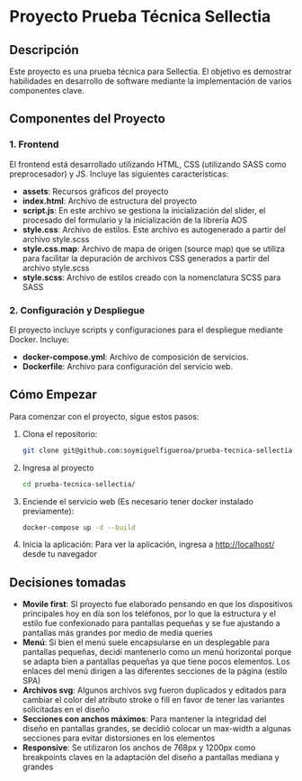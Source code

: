 # Proyecto Prueba Técnica Sellectia

## Descripción
Este proyecto es una prueba técnica para Sellectia. El objetivo es demostrar habilidades en desarrollo de software mediante la implementación de varios componentes clave.

## Componentes del Proyecto

### 1. Frontend
El frontend está desarrollado utilizando HTML, CSS (utilizando SASS como preprocesador) y JS. Incluye las siguientes características:
- **assets**: Recursos gráficos del proyecto
- **index.html**: Archivo de estructura del proyecto
- **script.js**: En este archivo se gestiona la inicialización del slider, el procesado del formulario y la inicialización de la librería AOS
- **style.css**: Archivo de estilos. Este archivo es autogenerado a partir del archivo style.scss
- **style.css.map**: Archivo de mapa de origen (source map) que se utiliza para facilitar la depuración de archivos CSS generados a partir del archivo style.scss
- **style.scss**: Archivo de estilos creado con la nomenclatura SCSS para SASS

### 2. Configuración y Despliegue
El proyecto incluye scripts y configuraciones para el despliegue mediante Docker. Incluye:
- **docker-compose.yml**: Archivo de composición de servicios.
- **Dockerfile**: Archivo para configuración del servicio web.

## Cómo Empezar
Para comenzar con el proyecto, sigue estos pasos:

1. Clona el repositorio:
   ```bash
   git clone git@github.com:soymiguelfigueroa/prueba-tecnica-sellectia.git
   ```

2. Ingresa al proyecto
   ```bash
   cd prueba-tecnica-sellectia/
   ```

3. Enciende el servicio web (Es necesario tener docker instalado previamente):
   ```bash
   docker-compose up -d --build
   ```

4. Inicia la aplicación:
   Para ver la aplicación, ingresa a [http://localhost/](http://localhost/) desde tu navegador

## Decisiones tomadas
- **Movile first**: Sl proyecto fue elaborado pensando en que los dispositivos principales hoy en día son los teléfonos, por lo que la estructura y el estilo fue confexionado para pantallas pequeñas y se fue ajustando a pantallas más grandes por medio de media queries
- **Menú**: Si bien el menú suele encapsularse en un desplegable para pantallas pequeñas, decidí mantenerlo como un menú horizontal porque se adapta bien a pantallas pequeñas ya que tiene pocos elementos. Los enlaces del menú dirigen a las diferentes secciones de la página (estilo SPA)
- **Archivos svg**: Algunos archivos svg fueron duplicados y editados para cambiar el color del atributo stroke o fill en favor de tener las variantes solicitadas en el diseño
- **Secciones con anchos máximos**: Para mantener la integridad del diseño en pantallas grandes, se decidió colocar un max-width a algunas secciones para evitar distorsiones en los elementos
- **Responsive**: Se utilizaron los anchos de 768px y 1200px como breakpoints claves en la adaptación del diseño a pantallas mediana y grandes
